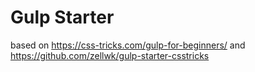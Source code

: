 # Gulp Starter

based on https://css-tricks.com/gulp-for-beginners/ and  https://github.com/zellwk/gulp-starter-csstricks
